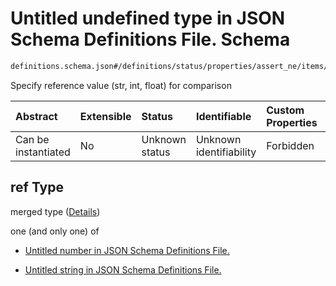 # Untitled undefined type in JSON Schema Definitions File.  Schema

```txt
definitions.schema.json#/definitions/status/properties/assert_ne/items/properties/ref
```

Specify reference value (str, int, float) for comparison

| Abstract            | Extensible | Status         | Identifiable            | Custom Properties | Additional Properties | Access Restrictions | Defined In                                                                         |
| :------------------ | :--------- | :------------- | :---------------------- | :---------------- | :-------------------- | :------------------ | :--------------------------------------------------------------------------------- |
| Can be instantiated | No         | Unknown status | Unknown identifiability | Forbidden         | Allowed               | none                | [definitions.schema.json\*](../out/definitions.schema.json "open original schema") |

## ref Type

merged type ([Details](definitions-definitions-status-properties-assert_ne-items-properties-ref.md))

one (and only one) of

*   [Untitled number in JSON Schema Definitions File. ](definitions-definitions-status-properties-assert_ne-items-properties-ref-oneof-0.md "check type definition")

*   [Untitled string in JSON Schema Definitions File. ](definitions-definitions-status-properties-assert_ne-items-properties-ref-oneof-1.md "check type definition")
